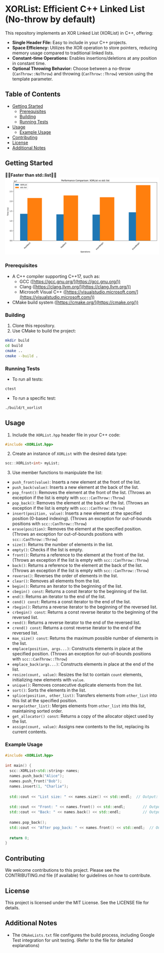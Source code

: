 # XORList: Efficient C++ Linked List (No-throw by default)

This repository implements an XOR Linked List (XORList) in C++, offering:
- **Single Header File:** Easy to include in your C++ projects.
- **Space Efficiency:** Utilizes the XOR operation to store pointers, reducing memory usage compared to traditional linked lists.
- **Constant-time Operations:** Enables insertions/deletions at any position in constant time.
- **Optional Throwing Behavior:** Choose between a no-throw (`CanThrow::NoThrow`) and throwing (`CanThrow::Throw`) version using the template parameter.

## Table of Contents
- [Getting Started](#getting-started)
  - [Prerequisites](#prerequisites)
  - [Building](#building)
  - [Running Tests](#running-tests)
- [Usage](#usage)
  - [Example Usage](#example-usage)
- [Contributing](#contributing)
- [License](#license)
- [Additional Notes](#additional-notes)

## Getting Started
**🚀🚀Faster than std::list🚀🚀**
![](/benchmark/assets/benchmark_comparison.png)

### Prerequisites

- A C++ compiler supporting C++17, such as:
  - GCC ([https://gcc.gnu.org/](https://gcc.gnu.org/))
  - Clang ([https://clang.llvm.org/](https://clang.llvm.org/))
  - Microsoft Visual C++ ([https://visualstudio.microsoft.com/](https://visualstudio.microsoft.com/))
- CMake build system ([https://cmake.org/](https://cmake.org/))

### Building

1. Clone this repository.
2. Use CMake to build the project:

```bash
mkdir build
cd build
cmake ..
cmake --build .
```

### Running Tests

- To run all tests:

```bash
ctest
```

- To run a specific test:

```bash
./build/t_xorlist
```

## Usage

1. Include the `XORList.hpp` header file in your C++ code:

```c++
#include <XORList.hpp>
```

2. Create an instance of `XORList` with the desired data type:

```c++
scc::XORList<int> myList;
```

3. Use member functions to manipulate the list:

- `push_front(value)`: Inserts a new element at the front of the list.
- `push_back(value)`: Inserts a new element at the back of the list.
- `pop_front()`: Removes the element at the front of the list. (Throws an exception if the list is empty with `scc::CanThrow::Throw`)
- `pop_back()`: Removes the element at the back of the list. (Throws an exception if the list is empty with `scc::CanThrow::Throw`)
- `insert(position, value)`: Inserts a new element at the specified position (0-based indexing). (Throws an exception for out-of-bounds positions with `scc::CanThrow::Throw`)
- `erase(position)`: Removes the element at the specified position. (Throws an exception for out-of-bounds positions with `scc::CanThrow::Throw`)
- `size()`: Returns the number of elements in the list.
- `empty()`: Checks if the list is empty.
- `front()`: Returns a reference to the element at the front of the list. (Throws an exception if the list is empty with `scc::CanThrow::Throw`)
- `back()`: Returns a reference to the element at the back of the list. (Throws an exception if the list is empty with `scc::CanThrow::Throw`)
- `reverse()`: Reverses the order of elements in the list.
- `clear()`: Removes all elements from the list.
- `begin()`: Returns an iterator to the beginning of the list.
- `cbegin() const`: Returns a const iterator to the beginning of the list.
- `end()`: Returns an iterator to the end of the list.
- `cend() const`: Returns a const iterator to the end of the list.
- `rbegin()`: Returns a reverse iterator to the beginning of the reversed list.
- `crbegin() const`: Returns a const reverse iterator to the beginning of the reversed list.
- `rend()`: Returns a reverse iterator to the end of the reversed list.
- `crend() const`: Returns a const reverse iterator to the end of the reversed list.
- `max_size() const`: Returns the maximum possible number of elements in the list.
- `emplace(position, args...)`: Constructs elements in place at the specified position. (Throws an exception for out-of-bounds positions with `scc::CanThrow::Throw`)
- `emplace_back(args...)`: Constructs elements in place at the end of the list.
- `resize(count, value)`: Resizes the list to contain `count` elements, initializing new elements with `value`.
- `unique()`: Removes consecutive duplicate elements from the list.
- `sort()`: Sorts the elements in the list.
- `splice(position, other_list)`: Transfers elements from `other_list` into this list at the specified position.
- `merge(other_list)`: Merges elements from `other_list` into this list, maintaining sorted order.
- `get_allocator() const`: Returns a copy of the allocator object used by the list.
- `assign(count, value)`: Assigns new contents to the list, replacing its current contents.

### Example Usage

```c++
#include <XORList.hpp>

int main() {
  scc::XORList<std::string> names;
  names.push_back("Alice");
  names.push_front("Bob");
  names.insert(1, "Charlie");

  std::cout << "List size: " << names.size() << std::endl;  // Output: List size: 3

  std::cout << "Front: " << names.front() << std::endl;        // Output: Front: Bob
  std::cout << "Back: " << names.back() << std::endl;          // Output: Back: Alice

  names.pop_back();
  std::cout << "After pop_back: " << names.front() << std::endl;  // Output: After pop_back: Bob

  return 0;
}
```

## Contributing

We welcome contributions to this project. Please see the CONTRIBUTING.md file (if available) for guidelines on how to contribute.

## License

This project is licensed under the MIT License. See the LICENSE file for details.

## Additional Notes

- The `CMakeLists.txt` file configures the build process, including Google Test integration for unit testing. (Refer to the file for detailed explanations)

